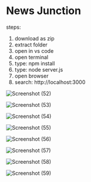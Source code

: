 # News Junction
steps: 
1. download as zip
2. extract folder
3. open in vs code
4. open terminal
5. type: npm install
6. type: node server.js
7. open browser
8. search: http://localhost:3000

![Screenshot (52)](https://github.com/anilrai4001/newsApp/assets/79553966/7612e315-6172-4587-a04d-7c0e29567913)

![Screenshot (53)](https://github.com/anilrai4001/newsApp/assets/79553966/50808330-6596-4df7-9540-7304a744d369)

![Screenshot (54)](https://github.com/anilrai4001/newsApp/assets/79553966/95b474e5-51c2-4303-a844-8049bc056a84)

![Screenshot (55)](https://github.com/anilrai4001/newsApp/assets/79553966/803a87bb-bc93-4f35-9c20-ad77a16d6e67)

![Screenshot (56)](https://github.com/anilrai4001/newsApp/assets/79553966/6fc5faf5-d8b5-4e7c-91de-7e130101fb1c)

![Screenshot (57)](https://github.com/anilrai4001/newsApp/assets/79553966/8cc6cd60-9c96-4c6c-9c6f-f80354a33080)

![Screenshot (58)](https://github.com/anilrai4001/newsApp/assets/79553966/972347db-4557-4bc9-aedd-10d09513f49b)

![Screenshot (59)](https://github.com/anilrai4001/newsApp/assets/79553966/b2441de1-73cc-44f5-83d2-0bfea6d560f3)


